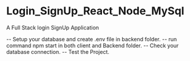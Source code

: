 # Login_SignUp_React_Node_MySql
 A Full Stack login SignUp Application

-- Setup your database and create .env file in backend folder.
-- run command npm start in both client and Backend folder.
-- Check your database connection.
-- Test the Project.
